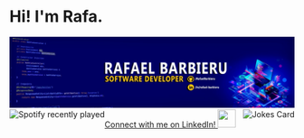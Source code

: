 <h1>Hi! I'm Rafa.</h1>

<img src="https://github.com/RafaelBarbieru/RafaelBarbieru/blob/main/1673702086148.jfif" alt="Banner">

<img align="left" src="https://spotify-recently-played-readme.vercel.app/api?user=t2pgcbpsdn8oxevpfm4ppjvxo&count=3&unique=true" alt="Spotify recently played">

<img align="right" src="https://readme-jokes.vercel.app/api?hideBorder" alt="Jokes Card" />

<a href="https://www.linkedin.com/in/rafael-barbieru/">
  Connect with me on LinkedIn! <img height="32" width="32" src="https://cdn.simpleicons.org/linkedin" target="_blank">
</a>
